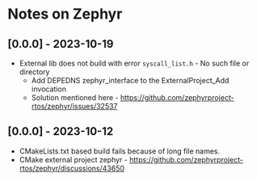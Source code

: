 
# Notes on Zephyr

## [0.0.0] - 2023-10-19
  - External lib does not build with error `syscall_list.h` - No such file or directory
      - Add DEPEDNS zephyr_interface to the ExternalProject_Add invocation
      - Solution mentioned here - https://github.com/zephyrproject-rtos/zephyr/issues/32537

## [0.0.0] - 2023-10-12
  - CMakeLists.txt based build fails because of long file names. 
  - CMake external project zephyr - https://github.com/zephyrproject-rtos/zephyr/discussions/43650
